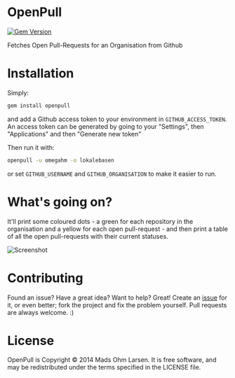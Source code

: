 OpenPull
========

[![Gem Version](https://badge.fury.io/rb/openpull.svg)](http://badge.fury.io/rb/openpull)

Fetches Open Pull-Requests for an Organisation from Github

# Installation

Simply:

```ruby
gem install openpull
```

and add a Github access token to your environment in `GITHUB_ACCESS_TOKEN`.
An access token can be generated by going to your "Settings", then "Applications" and then "Generate new token"

Then run it with:

```bash
openpull -u omegahm -o lokalebasen
```

or set `GITHUB_USERNAME` and `GITHUB_ORGANISATION` to make it easier to run.

# What's going on?

It'll print some coloured dots - a green for each repository in the organisation and a yellow for each open pull-request - and then print a table of all the open pull-requests with their current statuses.

![Screenshot](http://i.imgur.com/q5meE5r.png)

# Contributing

Found an issue? Have a great idea? Want to help? Great! Create an [issue](https://github.com/omegahm/openpull/issues) for it, or even better; fork the project and fix the problem yourself. Pull requests are always welcome. :)

# License

OpenPull is Copyright © 2014 Mads Ohm Larsen. It is free software, and may be redistributed under the terms specified in the LICENSE file.
